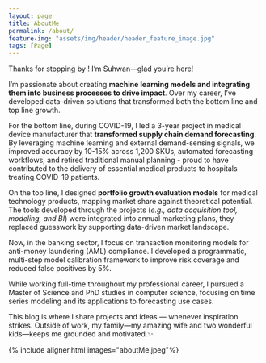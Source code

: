```yaml
---
layout: page
title: AboutMe
permalink: /about/
feature-img: "assets/img/header/header_feature_image.jpg"
tags: [Page]
---
```


Thanks for stopping by ! I’m Suhwan—glad you’re here!

I’m passionate about creating **machine learning models and integrating them into business processes to drive impact**. Over my career, I’ve developed data-driven solutions that transformed both the bottom line and top line growth.

For the bottom line, during COVID-19, I led a 3-year project in medical device manufacturer that **transformed supply chain demand forecasting**. By leveraging machine learning and external demand-sensing signals, we improved accuracy by 10-15% across 1,200 SKUs, automated forecasting workflows, and retired traditional manual planning - proud to have contributed to the delivery of essential medical products to hospitals treating COVID-19 patients.

On the top line, I designed **portfolio growth evaluation models** for medical technology products, mapping market share against theoretical potential. The tools developed through the projects (*e.g., data acquisition tool, modeling, and BI*) were integrated into annual marketing plans, they replaced guesswork by supporting data-driven market landscape.

Now, in the banking sector, I focus on transaction monitoring models for anti-money laundering (AML) compliance. I developed a programmatic, multi-step model calibration framework to improve risk coverage and reduced false positives by 5%.

While working full-time throughout my professional career, I pursued a Master of Science and PhD studies in computer science, focusing on time series modeling and its applications to forecasting use cases.

This blog is where I share projects and ideas — whenever inspiration strikes. Outside of work, my family—my amazing wife and two wonderful kids—keeps me grounded and motivated.✨

{% include aligner.html images="aboutMe.jpeg"%}